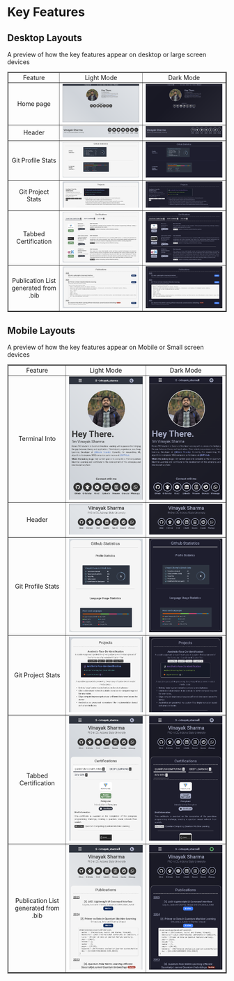 # Key Features

## Desktop Layouts
A preview of how the key features appear on desktop or large screen devices

<center>
<table border=2>
    <tr>
        <td><center>Feature</center></td>
        <td><center>Light Mode</center></td>
        <td><center>Dark Mode</center></td>
    </tr>
    <tr>
        <td><center>Home page</center></td>
    	<td>
    		<center><img src="./HomePage/HomePageLight.png"></center>
    	</td>
    	<td>
    		<center><img src="./HomePage/HomePageDark.png"></center>
    	</td>
    </tr>
    <tr>
        <td><center>Header</center></td>
    	<td>
    		<center><img src="./Header/LightMode.png"></center>
    	</td>
    	<td>
    		<center><img src="./Header/DarkMode.png"></center>
    	</td>
    </tr>
    <tr>
        <td><center>Git Profile Stats</center></td>
    	<td>
    		<center><img src="./gitstats/Light.png"></center>
    	</td>
    	<td>
    		<center><img src="./gitstats/Dark.png"></center>
    	</td>
    </tr>
    <tr>
        <td><center>Git Project Stats</center></td>
    	<td>
    		<center><img src="./ProjectStats/Light.png"></center>
    	</td>
    	<td>
    		<center><img src="./ProjectStats/Dark.png"></center>
    	</td>
    </tr>
    <tr>
        <td><center>Tabbed Certification</center></td>
    	<td>
    		<center><img src="./Tabbed/Tabbed_Light.png"></center>
    	</td>
    	<td>
    		<center><img src="./Tabbed/Tabbed_Dark.png"></center>
    	</td>
    </tr>
	<tr>
        <td><center>Publication List generated from .bib </center></td>
    	<td>
    		<center><img src="./Publications/LightMode.png"></center>
    	</td>
    	<td>
    		<center><img src="./Publications/DarkMode.png"></center>
    	</td>
    </tr>
</table>
</center>

## Mobile Layouts
A preview of how the key features appear on Mobile or Small screen devices

<center>
<table border=2>
    <tr>
        <td><center>Feature</center></td>
        <td><center>Light Mode</center></td>
        <td><center>Dark Mode</center></td>
    </tr>
    <tr>
        <td><center>Terminal Into</center></td>
    	<td>
    		<center><img src="./HomePage/HomeMobilePageLight.png"></center>
    	</td>
    	<td>
    		<center><img src="./HomePage/HomeMobilePageDark.png"></center>
    	</td>
    </tr>
    <tr>
        <td><center>Header</center></td>
    	<td>
    		<center><img src="./Header/Mobile_light.png"></center>
    	</td>
    	<td>
    		<center><img src="./Header/Mobile_dark.png"></center>
    	</td>
    </tr>
    <tr>
        <td><center>Git Profile Stats</center></td>
    	<td>
    		<center><img src="./gitstats/Mobile_light.png"></center>
    	</td>
    	<td>
    		<center><img src="./gitstats/Mobile_dark.png"></center>
    	</td>
    </tr>
    <tr>
        <td><center>Git Project Stats</center></td>
    	<td>
    		<center><img src="./ProjectStats/Mobile_light.png"></center>
    	</td>
    	<td>
    		<center><img src="./ProjectStats/Mobile_dark.png"></center>
    	</td>
    </tr>
    <tr>
        <td><center>Tabbed Certification</center></td>
    	<td>
    		<center><img src="./Tabbed/Tabbed_mobile.png"></center>
    	</td>
    	<td>
    		<center><img src="./Tabbed/Tabbed_mobile_dark.png"></center>
    	</td>
		<tr>
        <td><center>Publication List generated from .bib </center></td>
    	<td>
    		<center><img src="./Publications/MobileLight.png"></center>
    	</td>
    	<td>
    		<center><img src="./Publications/MobileDark.png"></center>
    	</td>
    </tr>
    </tr>
</table>
</center>